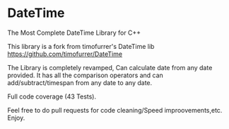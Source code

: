 # DateTime
The Most Complete DateTime Library for C++

This library is a fork from timofurrer's DateTime lib https://github.com/timofurrer/DateTime

The Library is completely revamped, Can calculate date from any date provided.
It has all the comparison operators and can add/subtract/timespan from any date to any date.

Full code coverage (43 Tests).

Feel free to do pull requests for code cleaning/Speed improovements,etc.
Enjoy.
